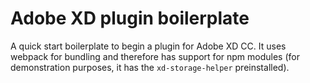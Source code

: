 # Adobe XD plugin boilerplate

A quick start boilerplate to begin a plugin for Adobe XD CC. It uses webpack for bundling and therefore has support for npm modules (for demonstration purposes, it has the `xd-storage-helper` preinstalled).